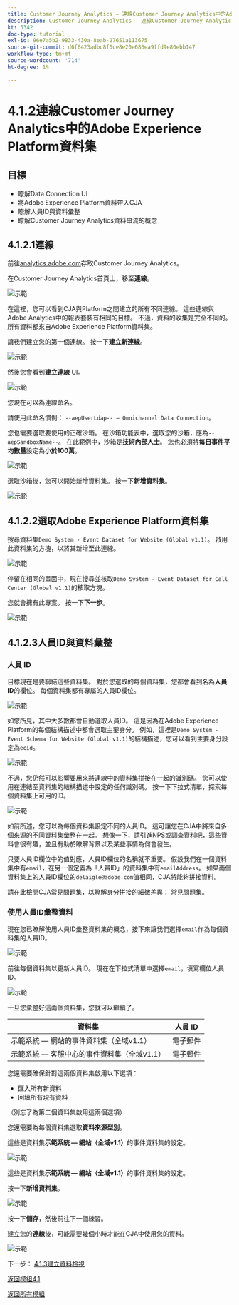 ```yaml
---
title: Customer Journey Analytics — 連線Customer Journey Analytics中的Adobe Experience Platform資料集
description: Customer Journey Analytics — 連線Customer Journey Analytics中的Adobe Experience Platform資料集
kt: 5342
doc-type: tutorial
exl-id: 96e7a5b2-9833-430a-8eab-27651a113675
source-git-commit: d6f6423adbc8f0ce8e20e686ea9ffd9e80ebb147
workflow-type: tm+mt
source-wordcount: '714'
ht-degree: 1%

---
```


# 4.1.2連線Customer Journey Analytics中的Adobe Experience Platform資料集

## 目標

- 瞭解Data Connection UI
- 將Adobe Experience Platform資料帶入CJA
- 瞭解人員ID與資料彙整
- 瞭解Customer Journey Analytics資料串流的概念

## 4.1.2.1連線

前往[analytics.adobe.com](https://analytics.adobe.com)存取Customer Journey Analytics。

在Customer Journey Analytics首頁上，移至&#x200B;**連線**。

![示範](./images/cja2.png)

在這裡，您可以看到CJA與Platform之間建立的所有不同連線。 這些連線與Adobe Analytics中的報表套裝有相同的目標。 不過，資料的收集是完全不同的。 所有資料都來自Adobe Experience Platform資料集。

讓我們建立您的第一個連線。 按一下&#x200B;**建立新連線**。

![示範](./images/cja4.png)

然後您會看到&#x200B;**建立連線** UI。

![示範](./images/cja5.png)

您現在可以為連線命名。

請使用此命名慣例： `--aepUserLdap-- – Omnichannel Data Connection`。

您也需要選取要使用的正確沙箱。 在沙箱功能表中，選取您的沙箱，應為`--aepSandboxName--`。 在此範例中，沙箱是&#x200B;**技術內部人士**。 您也必須將&#x200B;**每日事件平均數量**&#x200B;設定為&#x200B;**小於100萬**。

![示範](./images/cjasb.png)

選取沙箱後，您可以開始新增資料集。 按一下&#x200B;**新增資料集**。

![示範](./images/cjasb1.png)

## 4.1.2.2選取Adobe Experience Platform資料集

搜尋資料集`Demo System - Event Dataset for Website (Global v1.1)`。 啟用此資料集的方塊，以將其新增至此連線。

![示範](./images/cja7.png)

停留在相同的畫面中，現在搜尋並核取`Demo System - Event Dataset for Call Center (Global v1.1)`的核取方塊。

您就會擁有此專案。 按一下&#x200B;**下一步**。

![示範](./images/cja9.png)

## 4.1.2.3人員ID與資料彙整

### 人員 ID

目標現在是要聯結這些資料集。 對於您選取的每個資料集，您都會看到名為&#x200B;**人員ID**&#x200B;的欄位。 每個資料集都有專屬的人員ID欄位。

![示範](./images/cja11.png)

如您所見，其中大多數都會自動選取人員ID。 這是因為在Adobe Experience Platform的每個結構描述中都會選取主要身分。 例如，這裡是`Demo System - Event Schema for Website (Global v1.1)`的結構描述，您可以看到主要身分設定為`ecid`。

![示範](./images/cja13.png)

不過，您仍然可以影響要用來將連線中的資料集拼接在一起的識別碼。 您可以使用在連結至資料集的結構描述中設定的任何識別碼。 按一下下拉式清單，探索每個資料集上可用的ID。

![示範](./images/cja14.png)

如前所述，您可以為每個資料集設定不同的人員ID。 這可讓您在CJA中將來自多個來源的不同資料集彙整在一起。 想像一下，請引進NPS或調查資料吧，這些資料會很有趣，並且有助於瞭解背景以及某些事情為何會發生。

只要人員ID欄位中的值對應，人員ID欄位的名稱就不重要。 假設我們在一個資料集中有`email`，在另一個定義為「人員ID」的資料集中有`emailAddress`。 如果兩個資料集上的人員ID欄位的`delaigle@adobe.com`值相同，CJA將能夠拼接資料。

請在此檢閱CJA常見問題集，以瞭解身分拼接的細微差異： [常見問題集](https://experienceleague.adobe.com/docs/analytics-platform/using/cja-overview/cja-faq.html)。

### 使用人員ID彙整資料

現在您已瞭解使用人員ID彙整資料集的概念，接下來讓我們選擇`email`作為每個資料集的人員ID。

![示範](./images/cja15.png)

前往每個資料集以更新人員ID。 現在在下拉式清單中選擇`email`，填寫欄位人員ID。

![示範](./images/cja12a.png)

一旦您彙整好這兩個資料集，您就可以繼續了。

| 資料集 | 人員 ID |
| ----------------- |-------------| 
| 示範系統 — 網站的事件資料集（全域v1.1） | 電子郵件 |
| 示範系統 — 客服中心的事件資料集（全域v1.1） | 電子郵件 |

您還需要確保針對這兩個資料集啟用以下選項：

- 匯入所有新資料
- 回填所有現有資料

（別忘了為第二個資料集啟用這兩個選項）

您還需要為每個資料集選取&#x200B;**資料來源型別**。

這些是資料集&#x200B;**示範系統 — 網站（全域v1.1）**&#x200B;的事件資料集的設定。

![示範](./images/cja16a.png)

這些是資料集&#x200B;**示範系統 — 網站（全域v1.1）**&#x200B;的事件資料集的設定。

按一下&#x200B;**新增資料集**。

![示範](./images/cja16.png)

按一下&#x200B;**儲存**，然後前往下一個練習。

建立您的&#x200B;**連線**&#x200B;後，可能需要幾個小時才能在CJA中使用您的資料。

![示範](./images/cja20.png)

下一步： [4.1.3建立資料檢視](./ex3.md)

[返回模組4.1](./customer-journey-analytics-build-a-dashboard.md)

[返回所有模組](./../../../overview.md)
